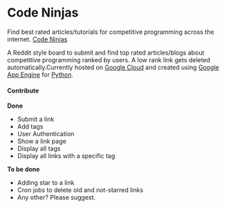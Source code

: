 Code Ninjas
==========


Find best rated articles/tutorials for competitive programming across the internet.
[Code Ninjas](http://orbital-nuance-814.appspot.com/)

A Reddit style board to submit and find top rated articles/blogs about competitive programming ranked by users. A low rank link gets deleted automatically.Currently hosted on [Google Cloud](https://cloud.google.com/)  and created using [Google App Engine](https://cloud.google.com/appengine/) for [Python](https://www.python.org/).

#### Contribute

**Done**

 - Submit a link
 - Add tags
 - User Authentication
 - Show a link page
 - Display all tags
 - Display all links with a specific tag

**To be done**

 - Adding star to a link
 - Cron jobs to delete old and not-starred links
 - Any other? Please suggest.
